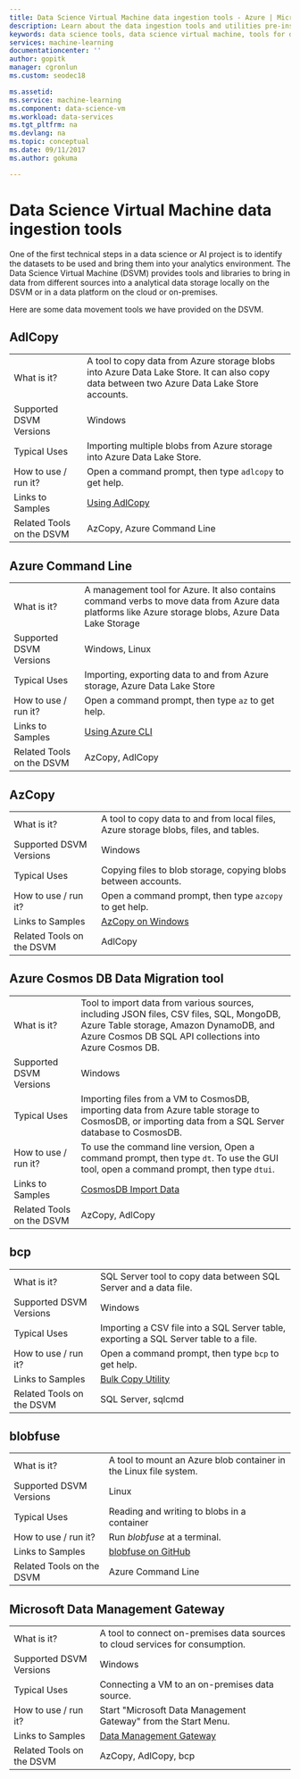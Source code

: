 ```yaml
---
title: Data Science Virtual Machine data ingestion tools - Azure | Microsoft Docs
description: Learn about the data ingestion tools and utilities pre-installed in the Data Science Virtual Machine.
keywords: data science tools, data science virtual machine, tools for data science, linux data science
services: machine-learning
documentationcenter: ''
author: gopitk
manager: cgronlun
ms.custom: seodec18

ms.assetid: 
ms.service: machine-learning
ms.component: data-science-vm
ms.workload: data-services
ms.tgt_pltfrm: na
ms.devlang: na
ms.topic: conceptual
ms.date: 09/11/2017
ms.author: gokuma

---
```


# Data Science Virtual Machine data ingestion tools

One of the first technical steps in a data science or AI project is to identify the datasets to be used and bring them into your analytics environment. The Data Science Virtual Machine (DSVM) provides tools and libraries to bring in data from different sources into a analytical data storage locally on the DSVM or in a data platform on the cloud or on-premises. 

Here are some data movement tools we have provided on the DSVM. 

## AdlCopy

|    |           |
| ------------- | ------------- |
| What is it?   | A tool to copy data from Azure storage blobs into Azure Data Lake Store. It can also copy data between two Azure Data Lake Store accounts.      |
| Supported DSVM Versions      | Windows      |
| Typical Uses      | Importing multiple blobs from Azure storage into Azure Data Lake Store.      |
|  How to use / run it?    |   Open a command prompt, then type `adlcopy` to get help.    |
| Links to Samples      | [Using AdlCopy](https://docs.microsoft.com/azure/data-lake-store/data-lake-store-copy-data-azure-storage-blob)      |
| Related Tools on the DSVM      | AzCopy, Azure Command Line     |

## Azure Command Line

|    |           |
| ------------- | ------------- |
| What is it?   | A management tool for Azure. It also contains command verbs to move data from Azure data platforms like Azure storage blobs, Azure Data Lake Storage     |
| Supported DSVM Versions      | Windows, Linux     |
| Typical Uses      | Importing, exporting data to and from Azure storage, Azure Data Lake Store      |
|  How to use / run it?    |   Open a command prompt, then type `az` to get help.    |
| Links to Samples      | [Using Azure CLI](https://docs.microsoft.com/cli/azure)     |
| Related Tools on the DSVM      | AzCopy, AdlCopy      |


## AzCopy

|    |           |
| ------------- | ------------- |
| What is it?   | A tool to copy data to and from local files, Azure storage blobs, files, and tables.      |
| Supported DSVM Versions      | Windows      |
| Typical Uses      | Copying files to blob storage, copying blobs between accounts.      |
|  How to use / run it?    |   Open a command prompt, then type `azcopy` to get help.    |
| Links to Samples      | [AzCopy on Windows](https://docs.microsoft.com/azure/storage/common/storage-use-azcopy)      |
| Related Tools on the DSVM      | AdlCopy     |


## Azure Cosmos DB Data Migration tool

|    |           |
| ------------- | ------------- |
| What is it?   | Tool to import data from various sources, including JSON files, CSV files, SQL, MongoDB, Azure Table storage, Amazon DynamoDB, and Azure Cosmos DB SQL API collections into Azure Cosmos DB.      |
| Supported DSVM Versions      | Windows      |
| Typical Uses      | Importing files from a VM to CosmosDB, importing data from Azure table storage to CosmosDB, or importing data from a SQL Server database to CosmosDB.     |
|  How to use / run it?    |   To use the command line version, Open a command prompt, then type `dt`. To use the GUI tool, open a command prompt, then type `dtui`.    |
| Links to Samples      | [CosmosDB Import Data](https://docs.microsoft.com/azure/cosmos-db/import-data)      |
| Related Tools on the DSVM      | AzCopy, AdlCopy      |


## bcp

|    |           |
| ------------- | ------------- |
| What is it?   | SQL Server tool to copy data between SQL Server and a data file.      |
| Supported DSVM Versions      | Windows      |
| Typical Uses      | Importing a CSV file into a SQL Server table, exporting a SQL Server table to a file.      |
|  How to use / run it?    |   Open a command prompt, then type `bcp` to get help.    |
| Links to Samples      | [Bulk Copy Utility](https://docs.microsoft.com/sql/tools/bcp-utility)      |
| Related Tools on the DSVM      | SQL Server, sqlcmd      |

## blobfuse

|    |           |
| ------------- | ------------- |
| What is it?   | A tool to mount an Azure blob container in the Linux file system.      |
| Supported DSVM Versions      | Linux      |
| Typical Uses      | Reading and writing to blobs in a container      |
|  How to use / run it?    |   Run _blobfuse_ at a terminal.    |
| Links to Samples      | [blobfuse on GitHub](https://github.com/Azure/azure-storage-fuse)      |
| Related Tools on the DSVM      | Azure Command Line      |


## Microsoft Data Management Gateway

|    |           |
| ------------- | ------------- |
| What is it?   | A tool to connect on-premises data sources to cloud services for consumption.      |
| Supported DSVM Versions      | Windows      |
| Typical Uses      | Connecting a VM to an on-premises data source.      |
|  How to use / run it?    |   Start "Microsoft Data Management Gateway" from the Start Menu.    |
| Links to Samples      | [Data Management Gateway](https://msdn.microsoft.com/library/dn879362.aspx)      |
| Related Tools on the DSVM      | AzCopy, AdlCopy, bcp    |
